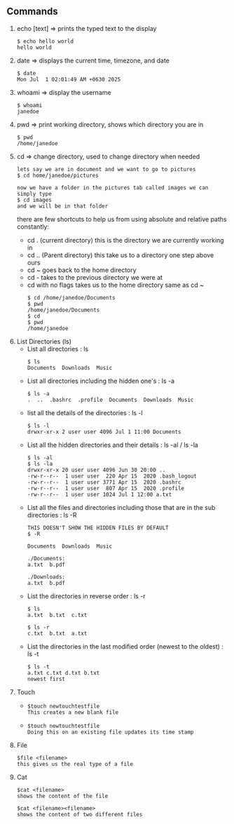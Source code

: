 ## Commands
<ol>
<li>echo [text] => prints the typed text to the display</li>

	$ echo hello world
	hello world

<li>date => displays the current time, timezone, and date</li>
	
	$ date
	Mon Jul  1 02:01:49 AM +0630 2025

<li>whoami => display the username </li>
	
	$ whoami
	janedoe

<li>pwd => print working directory, shows which directory you are in</li>
	
	$ pwd
	/home/janedoe

<li>cd => change directory, used to change directory when needed</li>
	
	lets say we are in document and we want to go to pictures
	$ cd home/janedoe/pictures
	
	now we have a folder in the pictures tab called images we can simply type
	$ cd images
	and we will be in that folder

there are few shortcuts to help us from using absolute and relative paths constantly:
<ul>
<li>cd . (current directory) this is the directory we are currently working in
</li>
<li>
cd .. (Parent directory) this take us to a directory one step above ours
</li>
<li>
cd ~ goes back to the home directory
</li>
<li>
cd - takes to the previous directory we were at
</li>
<li>cd with no flags takes us to the home directory same as cd ~

	$ cd /home/janedoe/Documents
	$ pwd
	/home/janedoe/Documents
	$ cd
	$ pwd
	/home/janedoe
</ul>

<li> List Directories (ls)
<ul>
<li>List all directories : ls</li>

	$ ls
	Documents  Downloads  Music

<li>List all directories including the hidden one's : ls -a</li>

	$ ls -a
	.  ..  .bashrc  .profile  Documents  Downloads  Music

<li>list all the details of the directories : ls -l</li>

	$ ls -l
	drwxr-xr-x 2 user user 4096 Jul 1 11:00 Documents

<li>List all the hidden directories and their details : ls -al / ls -la</li>

	$ ls -al
	$ ls -la
	drwxr-xr-x 20 user user 4096 Jun 30 20:00 ..
	-rw-r--r--  1 user user  220 Apr 15  2020 .bash_logout
	-rw-r--r--  1 user user 3771 Apr 15  2020 .bashrc
	-rw-r--r--  1 user user  807 Apr 15  2020 .profile
	-rw-r--r--  1 user user 1024 Jul 1 12:00 a.txt

<li>List all the files and directories including those that are in the sub directories : ls -R</li>

	THIS DOESN'T SHOW THE HIDDEN FILES BY DEFAULT 
	$ -R

	Documents  Downloads  Music  

	./Documents:
	a.txt  b.pdf

	./Downloads:
	a.txt  b.pdf

<li> List the directories in reverse order : ls -r</li>

	$ ls
	a.txt  b.txt  c.txt

	$ ls -r
	c.txt  b.txt  a.txt

<li>List the directories in the last modified order (newest to the oldest) : ls -t</li>

	$ ls -t
	a.txt c.txt d.txt b.txt
	newest first
</ul>

<li>
Touch

<ul>
<li>

	$touch newtouchtestfile
	This creates a new blank file
</li>
<li>

	$touch newtouchtestfile
	Doing this on an existing file updates its time stamp
</li>
</ul>
</li>

<li>
File

	$file <filename>
	this gives us the real type of a file
</li>

<li>
Cat

	$cat <filename>
	shows the content of the file

	$cat <filename><filename>
	shows the content of two different files
</li>
</ol>